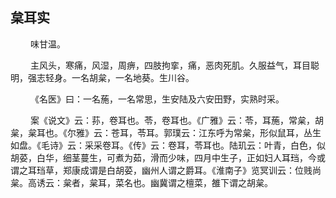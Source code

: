 ## 枲耳实
<p>&emsp;&emsp;
味甘温。
</p>
<p>&emsp;&emsp;
主风头，寒痛，风湿，周痹，四肢拘挛，痛，恶肉死肌。久服益气，耳目聪明，强志轻身。一名胡枲，一名地葵。生川谷。
</p>
<p>&emsp;&emsp;
《名医》曰：一名葹，一名常思，生安陆及六安田野，实熟时采。
</p>
<p>&emsp;&emsp;
案《说文》云：荪，卷耳也。苓，卷耳也。《广雅》云：苓，耳葹，常枲，胡枲，枲耳也。《尔雅》云：苍耳，苓耳。郭璞云：江东呼为常枲，形似鼠耳，丛生如盘。《毛诗》云：采采卷耳。《传》云：卷耳，苓耳也。陆玑云：叶青，白色，似胡荽，白华，细茎蔓生，可煮为茹，滑而少味，四月中生子，正如妇人耳珰，今或谓之耳珰草，郑康成谓是白胡荽，幽州人谓之爵耳。《淮南子》览冥训云：位贱尚枲。高诱云：枲者，枲耳，菜名也。幽冀谓之檀菜，雒下谓之胡枲。
</p>

